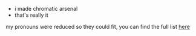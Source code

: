 - i made chromatic arsenal
- that's really it

my pronouns were reduced so they could fit, you can find the full list [here](https://en.pronouns.page/@chromanyan)

<!---
NyanMC/NyanMC is a ✨ special ✨ repository because its `README.md` (this file) appears on your GitHub profile.
You can click the Preview link to take a look at your changes.
--->
